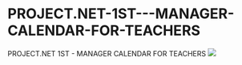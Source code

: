 # PROJECT.NET-1ST---MANAGER-CALENDAR-FOR-TEACHERS
PROJECT.NET 1ST - MANAGER CALENDAR FOR TEACHERS
<img src="https://znews-photo-td.zadn.vn/w660/Uploaded/ofh_hmzpgazs/2018_03_30/1_zing_1_1.JPG"></img>

